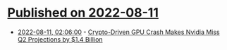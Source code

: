 # [Published on 2022-08-11](index.md)

* [2022-08-11, 02:06:00](https://soylentnews.org/article.pl?sid=22/08/10/0258254&from=rss) - [Crypto-Driven GPU Crash Makes Nvidia Miss Q2 Projections by $1.4 Billion](https://soylentnews.org/article.pl?sid=22/08/10/0258254&from=rss)
